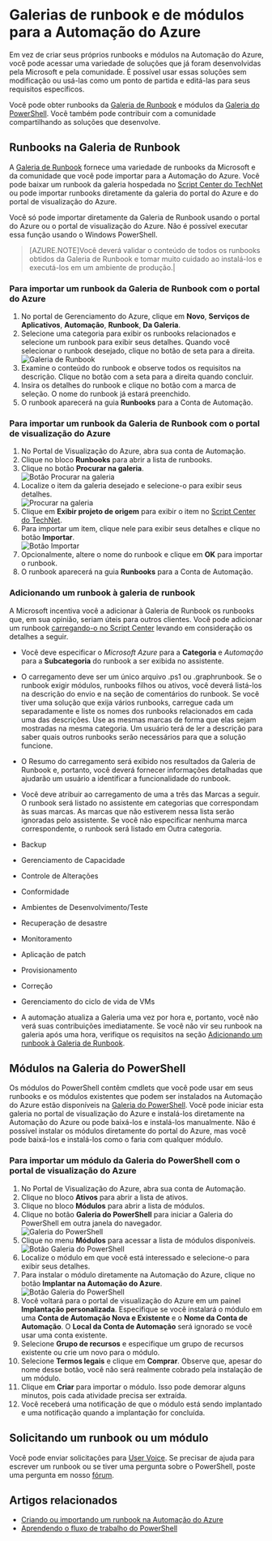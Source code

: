 <properties 
	pageTitle="Galerias de runbook e de módulos para a Automação do Azure"
	description="Os runbooks e os módulos da Microsoft e da comunidade estão disponíveis para instalação e uso em seu ambiente da Automação do Azure. Este artigo descreve como você pode acessar esses recursos e contribuir com seus runbooks para a Galeria."
	services="automation"
	documentationCenter=""
	authors="bwren"
	manager="stevenka"
	editor="tysonn" />
<tags 
	ms.service="automation"
	ms.devlang="na"
	ms.topic="article"
	ms.tgt_pltfrm="na"
	ms.workload="infrastructure-services"
	ms.date="09/23/2015"
	ms.author="bwren" />


# Galerias de runbook e de módulos para a Automação do Azure

Em vez de criar seus próprios runbooks e módulos na Automação do Azure, você pode acessar uma variedade de soluções que já foram desenvolvidas pela Microsoft e pela comunidade. É possível usar essas soluções sem modificação ou usá-las como um ponto de partida e editá-las para seus requisitos específicos.

Você pode obter runbooks da [Galeria de Runbook](#runbooks-in-runbook-gallery) e módulos da [Galeria do PowerShell](#modules-in-powerShell-gallery). Você também pode contribuir com a comunidade compartilhando as soluções que desenvolve.

## Runbooks na Galeria de Runbook

A [Galeria de Runbook](http://gallery.technet.microsoft.com/scriptcenter/site/search?f[0].Type=RootCategory&f[0].Value=WindowsAzure&f[1].Type=SubCategory&f[1].Value=WindowsAzure_automation&f[1].Text=Automation) fornece uma variedade de runbooks da Microsoft e da comunidade que você pode importar para a Automação do Azure. Você pode baixar um runbook da galeria hospedada no [Script Center do TechNet](http://gallery.technet.microsoft.com/) ou pode importar runbooks diretamente da galeria do portal do Azure e do portal de visualização do Azure.

Você só pode importar diretamente da Galeria de Runbook usando o portal do Azure ou o portal de visualização do Azure. Não é possível executar essa função usando o Windows PowerShell.

>[AZURE.NOTE]Você deverá validar o conteúdo de todos os runbooks obtidos da Galeria de Runbook e tomar muito cuidado ao instalá-los e executá-los em um ambiente de produção.|

### Para importar um runbook da Galeria de Runbook com o portal do Azure

1. No portal de Gerenciamento do Azure, clique em **Novo**, **Serviços de Aplicativos**, **Automação**, **Runbook**, **Da Galeria**.
2. Selecione uma categoria para exibir os runbooks relacionados e selecione um runbook para exibir seus detalhes. Quando você selecionar o runbook desejado, clique no botão de seta para a direita.<br> ![Galeria de Runbook](media/automation-runbook-gallery/runbook-gallery.png)
3. Examine o conteúdo do runbook e observe todos os requisitos na descrição. Clique no botão com a seta para a direita quando concluir.
4. Insira os detalhes do runbook e clique no botão com a marca de seleção. O nome do runbook já estará preenchido.
5. O runbook aparecerá na guia **Runbooks** para a Conta de Automação.

### Para importar um runbook da Galeria de Runbook com o portal de visualização do Azure

1. No Portal de Visualização do Azure, abra sua conta de Automação. 
2. Clique no bloco **Runbooks** para abrir a lista de runbooks.
3. Clique no botão **Procurar na galeria**. <br> ![Botão Procurar na galeria](media/automation-runbook-gallery/browse-gallery-button.png)
4. Localize o item da galeria desejado e selecione-o para exibir seus detalhes. <br> ![Procurar na galeria](media/automation-runbook-gallery/browse-gallery.png)
4. Clique em **Exibir projeto de origem** para exibir o item no [Script Center do TechNet](http://gallery.technet.microsoft.com/).
5. Para importar um item, clique nele para exibir seus detalhes e clique no botão **Importar**.<br> ![Botão Importar](media/automation-runbook-gallery/gallery-item-detail.png)
6. Opcionalmente, altere o nome do runbook e clique em **OK** para importar o runbook.
5. O runbook aparecerá na guia **Runbooks** para a Conta de Automação.


### Adicionando um runbook à galeria de runbook

A Microsoft incentiva você a adicionar à Galeria de Runbook os runbooks que, em sua opinião, seriam úteis para outros clientes. Você pode adicionar um runbook [carregando-o no Script Center](http://gallery.technet.microsoft.com/site/upload) levando em consideração os detalhes a seguir.

- Você deve especificar o *Microsoft Azure* para a **Categoria** e *Automação* para a **Subcategoria** do runbook a ser exibida no assistente.  

- O carregamento deve ser um único arquivo .ps1 ou .graphrunbook. Se o runbook exigir módulos, runbooks filhos ou ativos, você deverá listá-los na descrição do envio e na seção de comentários do runbook. Se você tiver uma solução que exija vários runbooks, carregue cada um separadamente e liste os nomes dos runbooks relacionados em cada uma das descrições. Use as mesmas marcas de forma que elas sejam mostradas na mesma categoria. Um usuário terá de ler a descrição para saber quais outros runbooks serão necessários para que a solução funcione.

- O Resumo do carregamento será exibido nos resultados da Galeria de Runbook e, portanto, você deverá fornecer informações detalhadas que ajudarão um usuário a identificar a funcionalidade do runbook.

- Você deve atribuir ao carregamento de uma a três das Marcas a seguir. O runbook será listado no assistente em categorias que correspondam às suas marcas. As marcas que não estiverem nessa lista serão ignoradas pelo assistente. Se você não especificar nenhuma marca correspondente, o runbook será listado em Outra categoria.

 - Backup
 - Gerenciamento de Capacidade
 - Controle de Alterações
 - Conformidade
 - Ambientes de Desenvolvimento/Teste
 - Recuperação de desastre
 - Monitoramento
 - Aplicação de patch
 - Provisionamento
 - Correção
 - Gerenciamento do ciclo de vida de VMs


- A automação atualiza a Galeria uma vez por hora e, portanto, você não verá suas contribuições imediatamente. Se você não vir seu runbook na galeria após uma hora, verifique os requisitos na seção [Adicionando um runbook à Galeria de Runbook](#AddRunbook).

## Módulos na Galeria do PowerShell

Os módulos do PowerShell contêm cmdlets que você pode usar em seus runbooks e os módulos existentes que podem ser instalados na Automação do Azure estão disponíveis na [Galeria do PowerShell](http://www.powershellgallery.com). Você pode iniciar esta galeria no portal de visualização do Azure e instalá-los diretamente na Automação do Azure ou pode baixá-los e instalá-los manualmente. Não é possível instalar os módulos diretamente do portal do Azure, mas você pode baixá-los e instalá-los como o faria com qualquer módulo.

### Para importar um módulo da Galeria do PowerShell com o portal de visualização do Azure

1. No Portal de Visualização do Azure, abra sua conta de Automação. 
2. Clique no bloco **Ativos** para abrir a lista de ativos.
3. Clique no bloco **Módulos** para abrir a lista de módulos.
3. Clique no botão **Galeria do PowerShell** para iniciar a Galeria do PowerShell em outra janela do navegador. <br> ![Galeria do PowerShell](media/automation-runbook-gallery/powershell-gallery-button.png)
4. Clique no menu **Módulos** para acessar a lista de módulos disponíveis.<br> ![Botão Galeria do PowerShell](media/automation-runbook-gallery/powershell-gallery.png)
4. Localize o módulo em que você está interessado e selecione-o para exibir seus detalhes.
5. Para instalar o módulo diretamente na Automação do Azure, clique no botão **Implantar na Automação do Azure**.<br> ![Botão Galeria do PowerShell](media/automation-runbook-gallery/powershell-gallery-detail.png)
6. Você voltará para o portal de visualização do Azure em um painel **Implantação personalizada**. Especifique se você instalará o módulo em uma **Conta de Automação Nova e Existente** e o **Nome da Conta de Automação**. O **Local da Conta de Automação** será ignorado se você usar uma conta existente. 
7. Selecione **Grupo de recursos** e especifique um grupo de recursos existente ou crie um novo para o módulo.
6. Selecione **Termos legais** e clique em **Comprar**. Observe que, apesar do nome desse botão, você não será realmente cobrado pela instalação de um módulo.
7. Clique em **Criar** para importar o módulo. Isso pode demorar alguns minutos, pois cada atividade precisa ser extraída.  
8. Você receberá uma notificação de que o módulo está sendo implantado e uma notificação quando a implantação for concluída. 


## Solicitando um runbook ou um módulo

Você pode enviar solicitações para [User Voice](http://feedback.azure.com/forums/246290-azure-automation). Se precisar de ajuda para escrever um runbook ou se tiver uma pergunta sobre o PowerShell, poste uma pergunta em nosso [fórum](http://social.msdn.microsoft.com/Forums/windowsazure/pt-BR/home?forum=azureautomation&filter=alltypes&sort=lastpostdesc).

## Artigos relacionados

- [Criando ou importando um runbook na Automação do Azure](automation-creating-importing-runbook.md)
- [Aprendendo o fluxo de trabalho do PowerShell](automation-powershell-workflow.md)

<!---HONumber=Oct15_HO3-->